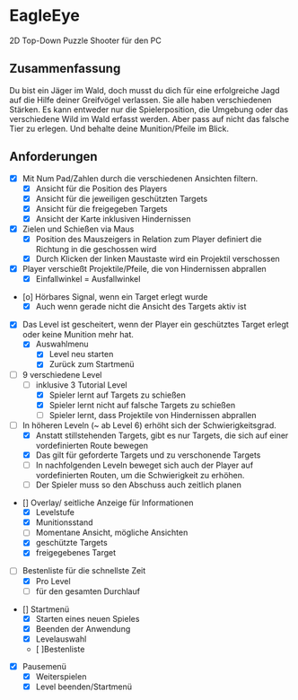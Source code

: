 # EagleEye

2D Top-Down Puzzle Shooter für den PC

## Zusammenfassung

Du bist ein Jäger im Wald, doch musst du dich für eine erfolgreiche Jagd auf die Hilfe deiner Greifvögel verlassen. Sie alle haben verschiedenen Stärken. Es kann entweder nur die Spielerposition, die Umgebung oder das verschiedene Wild im Wald erfasst werden. Aber pass auf nicht das falsche Tier zu erlegen. Und behalte deine Munition/Pfeile im Blick.

## Anforderungen

- [x] Mit Num Pad/Zahlen durch die verschiedenen Ansichten filtern.
  - [x] Ansicht für die Position des Players
  - [x] Ansicht für die jeweiligen geschützten Targets
  - [x] Ansicht für die freigegeben Targets
  - [x] Ansicht der Karte inklusiven Hindernissen
- [x] Zielen und Schießen via Maus
  - [x] Position des Mauszeigers in Relation zum Player definiert die Richtung in die geschossen wird
  - [x] Durch Klicken der linken Maustaste wird ein Projektil verschossen
- [x] Player verschießt Projektile/Pfeile, die von Hindernissen abprallen
  - [x] Einfallwinkel = Ausfallwinkel
- [o] Hörbares Signal, wenn ein Target erlegt wurde
  - [x] Auch wenn gerade nicht die Ansicht des Targets aktiv ist
- [x] Das Level ist gescheitert, wenn der Player ein geschütztes Target erlegt oder keine Munition mehr hat.
  - [x] Auswahlmenu
    - [x] Level neu starten
    - [x] Zurück zum Startmenü
- [ ] 9 verschiedene Level
  - [ ] inklusive 3 Tutorial Level
    - [x] Spieler lernt auf Targets zu schießen
    - [x] Spieler lernt nicht auf falsche Targets zu schießen
    - [ ] Spieler lernt, dass Projektile von Hindernissen abprallen
- [ ] In höheren Leveln (~ ab Level 6) erhöht sich der Schwierigkeitsgrad.
  - [x] Anstatt stillstehenden Targets, gibt es nur Targets, die sich auf einer vordefinierten Route bewegen
  - [x] Das gilt für geforderte Targets und zu verschonende Targets
  - [ ] In nachfolgenden Leveln beweget sich auch der Player auf vordefinierten Routen, um die Schwierigkeit zu erhöhen.
  - [ ] Der Spieler muss so den Abschuss auch zeitlich planen
- [] Overlay/ seitliche Anzeige für Informationen
  - [x] Levelstufe
  - [x] Munitionsstand
  - [ ] Momentane Ansicht, mögliche Ansichten
  - [x] geschützte Targets
  - [x] freigegebenes Target
- [ ] Bestenliste für die schnellste Zeit
  - [x] Pro Level
  - [ ] für den gesamten Durchlauf
- [] Startmenü
  - [x] Starten eines neuen Spieles
  - [x] Beenden der Anwendung
  - [x] Levelauswahl
  - [ ]Bestenliste
- [x] Pausemenü
  - [x] Weiterspielen
  - [x] Level beenden/Startmenü
